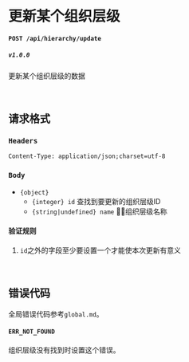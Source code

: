 # 更新某个组织层级

#### ```POST /api/hierarchy/update```
##### ```v1.0.0```
更新某个组织层级的数据

<br />

## 请求格式
### ```Headers```
```Content-Type: application/json;charset=utf-8```

### ```Body```
* ```{object}```
  * ```{integer} id``` 查找到要更新的组织层级ID
  * ```{string|undefined} name``` 组织层级名称

#### 验证规则
1. ```id```之外的字段至少要设置一个才能使本次更新有意义

<br />

## 错误代码
全局错误代码参考```global.md```。

#### ```ERR_NOT_FOUND```
组织层级没有找到时设置这个错误。